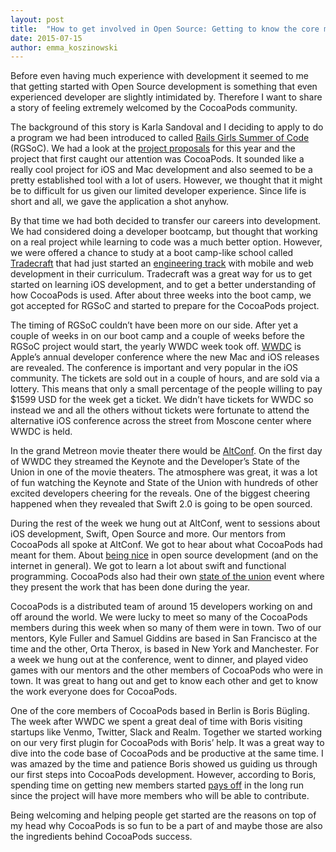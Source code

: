 ```yaml
---
layout: post
title:  "How to get involved in Open Source: Getting to know the core members of the CocoaPods community"
date: 2015-07-15
author: emma_koszinowski
---
```

<p class="intro"><span class="dropcap"></span>Before even having much experience with development it seemed to me that getting started with Open Source development is something
that even experienced developer are slightly intimidated by. Therefore I want to share a  story of feeling extremely welcomed by the CocoaPods community.</p>

The background of this story is Karla Sandoval and I deciding to apply to do a program we
had been introduced to called <a href="http://railsgirlssummerofcode.org">Rails Girls Summer of Code</a> (RGSoC). We had a look at the
<a href="https://github.com/rails-girls-summer-of-code/projects/issues">project proposals</a> for this year and the project that first caught our attention was CocoaPods. It sounded like a really cool project for iOS and Mac development and also seemed to be a pretty established tool with a lot of users. However, we thought that it might be to difficult for us given our limited developer experience. Since life is short and all, we gave the application a shot anyhow.

By that time we had both decided to transfer our careers into development. We had considered
doing a developer bootcamp, but thought that working on a real project while learning to code was a much better option. However, we were offered a chance to study at a boot camp-like school called <a href="http://tradecrafted.com/">Tradecraft</a> that had just started an <a  href="https://medium.com/@Tradecraft/entry-level-and-early-stage-are-not-the-same-thing-963ae6192030">engineering track</a> with mobile and web development in their curriculum. Tradecraft was a great way for us to get started on learning iOS development,
and to get a better understanding of how CocoaPods is used. After about three weeks into the
boot camp, we got accepted for RGSoC and started to prepare for the CocoaPods project.

The timing of RGSoC couldn’t have been more on our side. After yet a couple of weeks in on
our boot camp and a couple of weeks before the RGSoC project would start, the yearly WWDC
week took off. <a href="https://developer.apple.com/wwdc/">WWDC</a> is Apple’s annual developer conference where the new Mac and iOS releases are revealed. The conference is important and very popular in the iOS community. The tickets are sold out in a couple of hours, and are sold via a lottery. This means that only a small percentage of the people willing to pay $1599 USD for the week get a ticket. We didn’t have tickets for WWDC so instead we and all the others without tickets were fortunate to attend the alternative iOS conference across the street from Moscone center where WWDC is held.

In the grand Metreon movie theater there would be <a href="http://altconf.com/">AltConf</a>. On the first day of WWDC they streamed the Keynote and the Developer’s State of the Union in one of the movie theaters. The atmosphere was great, it was a lot of fun watching the Keynote and State of the Union with hundreds of other excited developers cheering for the reveals. One of the biggest cheering happened when they revealed that Swift 2.0 is going to be open sourced.

During the rest of the week we hung out at AltConf, went to sessions about iOS development,
Swift, Open Source and more. Our mentors from CocoaPods all spoke at AltConf. We got to hear
about what CocoaPods had meant for them. About <a href="https://realm.io/news/altconf-orta-therox-being-nice-in-open-source/">being nice</a> in open source development (and on
the internet in general). We got to learn a lot about swift and functional programming. CocoaPods also had their own <a href="http://blog.cocoapods.org/2015-CocoaPods-State-of-the-Union/">state of the union</a> event where they present the work that has been done during the year.

CocoaPods is a distributed team of around 15 developers working on and off around the world.
We were lucky to meet so many of the CocoaPods members during this week when so many of them
were in town. Two of our mentors, Kyle Fuller and Samuel Giddins are based in San Francisco
at the time and the other, Orta Therox, is based in New York and Manchester. For a week we
hung out at the conference, went to dinner, and played video games with our mentors and the
other members of CocoaPods who were in town. It was great to hang out and get to know each
other and get to know the work everyone does for CocoaPods.

One of the core members of CocoaPods based in Berlin is Boris Bügling. The week after WWDC
we spent a great deal of time with Boris visiting startups like Venmo, Twitter, Slack and Realm. Together we started working on our very first plugin for CocoaPods with Boris’ help. It was a great way to dive into the code base of CocoaPods and be productive at the same time. I was amazed by the time and patience Boris showed us guiding us through our first steps into CocoaPods development. However, according to Boris, spending time on getting new members started <a href="http://blog.cocoapods.org/starting-open-source/">pays off</a> in the long run since the project will have more members who will be able to contribute.

Being welcoming and helping people get started are the reasons on top of my head why CocoaPods is so fun to be a part of and maybe those are also the ingredients behind CocoaPods success.
